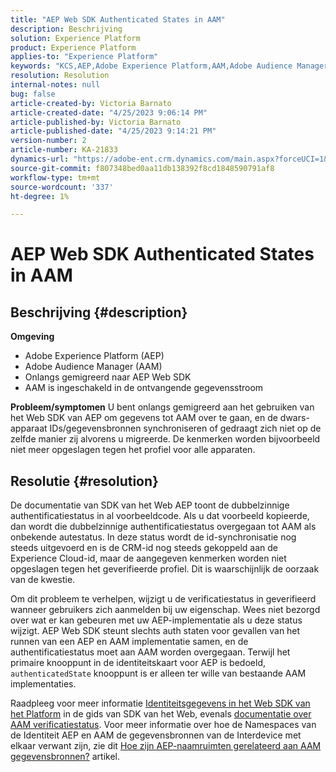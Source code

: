 ```yaml
---
title: "AEP Web SDK Authenticated States in AAM"
description: Beschrijving
solution: Experience Platform
product: Experience Platform
applies-to: "Experience Platform"
keywords: "KCS,AEP,Adobe Experience Platform,AAM,Adobe Audience Manager,authenticate state,identity map,Web SDK,Troubleshooting"
resolution: Resolution
internal-notes: null
bug: false
article-created-by: Victoria Barnato
article-created-date: "4/25/2023 9:06:14 PM"
article-published-by: Victoria Barnato
article-published-date: "4/25/2023 9:14:21 PM"
version-number: 2
article-number: KA-21833
dynamics-url: "https://adobe-ent.crm.dynamics.com/main.aspx?forceUCI=1&pagetype=entityrecord&etn=knowledgearticle&id=9f2c9901-ade3-ed11-a7c7-6045bd0063aa"
source-git-commit: f807348bed0aa11db138392f8cd1848590791af8
workflow-type: tm+mt
source-wordcount: '337'
ht-degree: 1%

---
```


# AEP Web SDK Authenticated States in AAM

## Beschrijving {#description}

<b>Omgeving</b>
- Adobe Experience Platform (AEP)
- Adobe Audience Manager (AAM)
- Onlangs gemigreerd naar AEP Web SDK
- AAM is ingeschakeld in de ontvangende gegevensstroom

<b>Probleem/symptomen</b>
U bent onlangs gemigreerd aan het gebruiken van het Web SDK van AEP om gegevens tot AAM over te gaan, en de dwars-apparaat IDs/gegevensbronnen synchroniseren of gedraagt zich niet op de zelfde manier zij alvorens u migreerde. De kenmerken worden bijvoorbeeld niet meer opgeslagen tegen het profiel voor alle apparaten.


## Resolutie {#resolution}


De documentatie van SDK van het Web AEP toont de dubbelzinnige authentificatiestatus in al voorbeeldcode. Als u dat voorbeeld kopieerde, dan wordt die dubbelzinnige authentificatiestatus overgegaan tot AAM als onbekende autestatus. In deze status wordt de id-synchronisatie nog steeds uitgevoerd en is de CRM-id nog steeds gekoppeld aan de Experience Cloud-id, maar de aangegeven kenmerken worden niet opgeslagen tegen het geverifieerde profiel. Dit is waarschijnlijk de oorzaak van de kwestie.

Om dit probleem te verhelpen, wijzigt u de verificatiestatus in geverifieerd wanneer gebruikers zich aanmelden bij uw eigenschap. Wees niet bezorgd over wat er kan gebeuren met uw AEP-implementatie als u deze status wijzigt. AEP Web SDK steunt slechts auth staten voor gevallen van het runnen van een AEP en AAM implementatie samen, en de authentificatiestatus moet aan AAM worden overgegaan. Terwijl het primaire knooppunt in de identiteitskaart voor AEP is bedoeld, `authenticatedState` knooppunt is er alleen ter wille van bestaande AAM implementaties.

Raadpleeg voor meer informatie [Identiteitsgegevens in het Web SDK van het Platform](https://experienceleague.adobe.com/docs/experience-platform/edge/identity/overview.html) in de gids van SDK van het Web, evenals [documentatie over AAM verificatiestatus](https://experienceleague.adobe.com/docs/id-service/using/reference/authenticated-state.html?lang=en). Voor meer informatie over hoe de Namespaces van de Identiteit AEP en AAM de gegevensbronnen van de Interdevice met elkaar verwant zijn, zie dit [Hoe zijn AEP-naamruimten gerelateerd aan AAM gegevensbronnen?](https://experienceleague.adobe.com/docs/experience-cloud-kcs/kbarticles/KA-21305.html) artikel.


